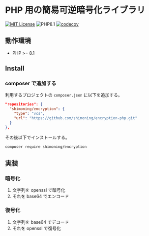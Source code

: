 # PHP 用の簡易可逆暗号化ライブラリ

[![MIT License](https://img.shields.io/badge/license-MIT-blue.svg?style=flat)](LICENSE)
![PHP8.1](https://img.shields.io/badge/-PHP8.1-777BB4.svg?style=flat&logo=php&labelColor=777BB4&logoColor=FFF)
[![codecov](https://codecov.io/gh/shimoning/encryption-php/graph/badge.svg)](https://codecov.io/gh/shimoning/encryption-php)

## 動作環境

- PHP >= 8.1

## Install

### composer で追加する

利用するプロジェクトの `composer.json` に以下を追加する。

```composer.json
"repositories": {
  "shimoning/encryption": {
    "type": "vcs",
    "url": "https://github.com/shimoning/encryption-php.git"
  }
},
```

その後以下でインストールする。

```bash
composer require shimoning/encryption
```

## 実装

### 暗号化

1. 文字列を openssl で暗号化
2. それを base64 でエンコード

### 復号化

1. 文字列を base64 でデコード
2. それを openssl で復号化
